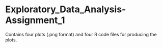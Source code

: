 # Exploratory_Data_Analysis-Assignment_1
Contains four plots (.png format) and four R code files for producing the plots. 
